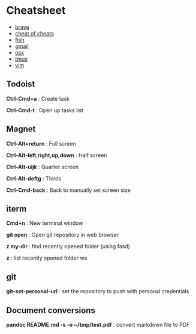 # Cheatsheet

- [brave](./brave.md)
- [cheat of cheats](./cheat-of-cheats.md)
- [fish](./fish.md)
- [gmail](./gmail.md)
- [osx](./osx.md)
- [tmux](./tmux.md)
- [vim](./vim.md)

## Todoist

**Ctrl-Cmd+a**
: Create task

**Ctrl-Cmd-t**
: Open up tasks list

## Magnet

**Ctrl-Alt+return**
: Full screen

**Ctrl-Alt-left,right,up,down**
: Half screen

**Ctrl-Alt-uijk**
: Quarter screen

**Ctrl-Alt-deftg**
: Thirds

**Ctrl-Cmd-back**
: Back to manually set screen size

## iterm

**Cmd+n**
: New terminal window

**git open**
: Open git repository in web browser

**z my-dir <tab>**
: find recently opened folder (using fasd)

**z**
: list recently opened folder we

## git

**git-set-personal-url**
: set the repository to push with personal credentials

## Document conversions

**pandoc README.md -s -o ~/tmp/test.pdf**
: convert markdown file to PDF


